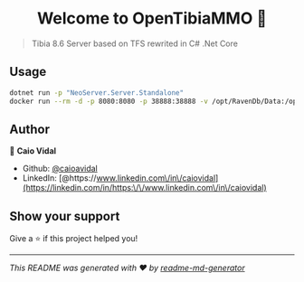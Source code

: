 <h1 align="center">Welcome to OpenTibiaMMO 👋</h1>
<p>
</p>

> Tibia 8.6 Server based on TFS rewrited in C# .Net Core

## Usage

```sh
dotnet run -p "NeoServer.Server.Standalone"
docker run --rm -d -p 8080:8080 -p 38888:38888 -v /opt/RavenDb/Data:/opt/RavenDB/Server/RavenData ravendb/ravendb
```

## Author

👤 **Caio Vidal**

* Github: [@caioavidal](https://github.com/caioavidal)
* LinkedIn: [@https:\/\/www.linkedin.com\/in\/caiovidal](https://linkedin.com/in/https:\/\/www.linkedin.com\/in\/caiovidal)

## Show your support

Give a ⭐️ if this project helped you!

***
_This README was generated with ❤️ by [readme-md-generator](https://github.com/kefranabg/readme-md-generator)_
